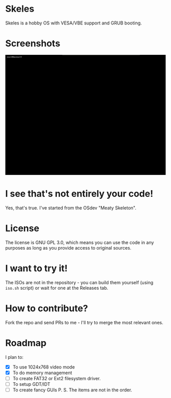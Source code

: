 # Skeles
Skeles is a hobby OS with VESA/VBE support and GRUB booting.

# Screenshots
![Screenshot of 1.0](screenshots/v1.0.png)

# I see that's not entirely your code!
Yes, that's true. I've started from the OSdev "Meaty Skeleton".

# License
The license is GNU GPL 3.0, which means you can use the code in any purposes as long as you provide access to original sources.

# I want to try it!
The ISOs are not in the repository - you can build them yourself (using `iso.sh` script) or wait for one at the Releases tab.

# How to contribute?
Fork the repo and send PRs to me - I'll try to merge the most relevant ones.

# Roadmap
I plan to:
 * [x] To use 1024x768 video mode
 * [x] To do memory management
 * [ ] To create FAT32 or Ext2 filesystem driver.
 * [ ] To setup GDT/IDT
 * [ ] To create fancy GUIs
P. S. The items are not in the order.